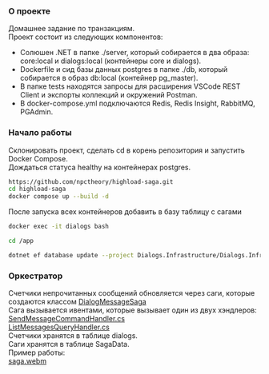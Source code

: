 ### О проекте
Домашнее задание по транзакциям.  
Проект состоит из следующих компонентов:  
* Солюшен .NET в папке ./server, который собирается в два образа: core:local и dialogs:local (контейнеры core и dialogs).
* Dockerfile и сид базы данных postgres в папке ./db, который собирается в образ db:local (контейнер pg_master).
* В папке tests находятся запросы для расширения VSCode REST Client и экспорты коллекций и окружений Postman.
* В docker-compose.yml подключаются Redis, Redis Insight, RabbitMQ, PGAdmin.
### Начало работы
Склонировать проект, сделать cd в корень репозитория и запустить Docker Compose.  
Дождаться статуса healthy на контейнерах postgres.  
```bash
https://github.com/npctheory/highload-saga.git
cd highload-saga
docker compose up --build -d
```
После запуска всех контейнеров добавить в базу таблицу с сагами
```bash
docker exec -it dialogs bash

cd /app

dotnet ef database update --project Dialogs.Infrastructure/Dialogs.Infrastructure.csproj --startup-project Dialogs.Api/Dialogs.Api.csproj
```
### Оркестратор
Счетчики непрочитанных сообщений обновляется через саги, которые создаются классом [DialogMessageSaga](https://github.com/npctheory/highload-saga/blob/main/server/Dialogs.Api/Sagas/DialogMessageSaga.cs)  
Сага вызывается ивентами, которые вызывает один из двух хэндлеров:  
[SendMessageCommandHandler.cs](https://github.com/npctheory/highload-saga/blob/main/server/Dialogs.Application/Dialogs/Commands/SendMessage/SendMessageCommandHandler.cs)  
[ListMessagesQueryHandler.cs](https://github.com/npctheory/highload-saga/blob/main/server/Dialogs.Application/Dialogs/Queries/ListMessages/ListMessagesQueryHandler.cs)  
Счетчики хранятся в таблице dialogs.  
Саги хранятся в таблице SagaData.  
Пример работы:  
[saga.webm](https://github.com/user-attachments/assets/50e48c09-6f80-4acf-a01a-907630f5ed12)


